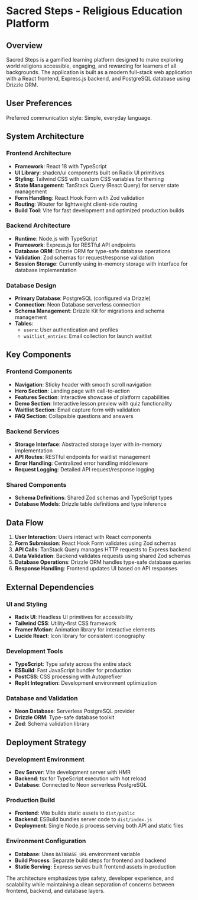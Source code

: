 # Sacred Steps - Religious Education Platform

## Overview

Sacred Steps is a gamified learning platform designed to make exploring world religions accessible, engaging, and rewarding for learners of all backgrounds. The application is built as a modern full-stack web application with a React frontend, Express.js backend, and PostgreSQL database using Drizzle ORM.

## User Preferences

Preferred communication style: Simple, everyday language.

## System Architecture

### Frontend Architecture
- **Framework**: React 18 with TypeScript
- **UI Library**: shadcn/ui components built on Radix UI primitives
- **Styling**: Tailwind CSS with custom CSS variables for theming
- **State Management**: TanStack Query (React Query) for server state management
- **Form Handling**: React Hook Form with Zod validation
- **Routing**: Wouter for lightweight client-side routing
- **Build Tool**: Vite for fast development and optimized production builds

### Backend Architecture
- **Runtime**: Node.js with TypeScript
- **Framework**: Express.js for RESTful API endpoints
- **Database ORM**: Drizzle ORM for type-safe database operations
- **Validation**: Zod schemas for request/response validation
- **Session Storage**: Currently using in-memory storage with interface for database implementation

### Database Design
- **Primary Database**: PostgreSQL (configured via Drizzle)
- **Connection**: Neon Database serverless connection
- **Schema Management**: Drizzle Kit for migrations and schema management
- **Tables**:
  - `users`: User authentication and profiles
  - `waitlist_entries`: Email collection for launch waitlist

## Key Components

### Frontend Components
- **Navigation**: Sticky header with smooth scroll navigation
- **Hero Section**: Landing page with call-to-action
- **Features Section**: Interactive showcase of platform capabilities
- **Demo Section**: Interactive lesson preview with quiz functionality
- **Waitlist Section**: Email capture form with validation
- **FAQ Section**: Collapsible questions and answers

### Backend Services
- **Storage Interface**: Abstracted storage layer with in-memory implementation
- **API Routes**: RESTful endpoints for waitlist management
- **Error Handling**: Centralized error handling middleware
- **Request Logging**: Detailed API request/response logging

### Shared Components
- **Schema Definitions**: Shared Zod schemas and TypeScript types
- **Database Models**: Drizzle table definitions and type inference

## Data Flow

1. **User Interaction**: Users interact with React components
2. **Form Submission**: React Hook Form validates using Zod schemas
3. **API Calls**: TanStack Query manages HTTP requests to Express backend
4. **Data Validation**: Backend validates requests using shared Zod schemas
5. **Database Operations**: Drizzle ORM handles type-safe database queries
6. **Response Handling**: Frontend updates UI based on API responses

## External Dependencies

### UI and Styling
- **Radix UI**: Headless UI primitives for accessibility
- **Tailwind CSS**: Utility-first CSS framework
- **Framer Motion**: Animation library for interactive elements
- **Lucide React**: Icon library for consistent iconography

### Development Tools
- **TypeScript**: Type safety across the entire stack
- **ESBuild**: Fast JavaScript bundler for production
- **PostCSS**: CSS processing with Autoprefixer
- **Replit Integration**: Development environment optimization

### Database and Validation
- **Neon Database**: Serverless PostgreSQL provider
- **Drizzle ORM**: Type-safe database toolkit
- **Zod**: Schema validation library

## Deployment Strategy

### Development Environment
- **Dev Server**: Vite development server with HMR
- **Backend**: tsx for TypeScript execution with hot reload
- **Database**: Connected to Neon serverless PostgreSQL

### Production Build
- **Frontend**: Vite builds static assets to `dist/public`
- **Backend**: ESBuild bundles server code to `dist/index.js`
- **Deployment**: Single Node.js process serving both API and static files

### Environment Configuration
- **Database**: Uses `DATABASE_URL` environment variable
- **Build Process**: Separate build steps for frontend and backend
- **Static Serving**: Express serves built frontend assets in production

The architecture emphasizes type safety, developer experience, and scalability while maintaining a clean separation of concerns between frontend, backend, and database layers.